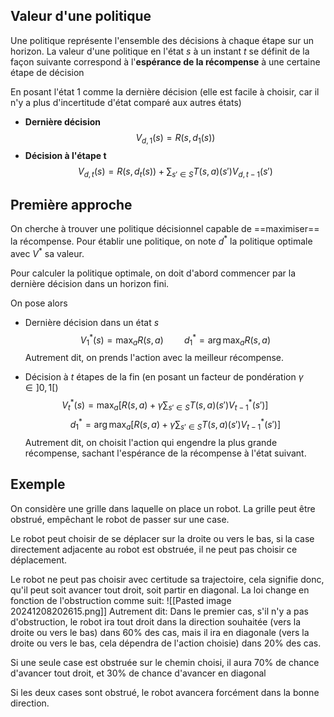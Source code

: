 ## Valeur d'une politique
Une politique représente l'ensemble des décisions à chaque étape sur un horizon.
La valeur d'une politique en l'état $s$ à un instant $t$ se définit de la façon suivante correspond à l'**espérance de la récompense** à une certaine étape de décision

En posant l'état $1$ comme la dernière décision (elle est facile à choisir, car il n'y a plus d'incertitude d'état comparé aux autres états)
- **Dernière décision** $$V_{d,1}(s) = R(s, d_{1}(s))$$
- **Décision à l'étape t** $$V_{d,t}(s) = R(s, d_{t}(s)) + \sum_{s' \in S}T(s,a)(s')V_{d,t-1} (s')$$


## Première approche
On cherche à trouver une politique décisionnel capable de ==maximiser== la récompense. Pour établir une politique, on note $d^{*}$ la politique optimale avec $V^{*}$ sa valeur.

Pour calculer la politique optimale, on doit d'abord commencer par la dernière décision dans un horizon fini.

On pose alors
- Dernière décision dans un état $s$ 
$$
V_{1}^{*}(s) = \max_{a} R(s, a) \quad \quad d_{1}^* = \arg\max_{a}R(s, a)
$$
Autrement dit, on prends l'action avec la meilleur récompense.

- Décision à $t$ étapes de la fin (en posant un facteur de pondération $\gamma \in ]0, 1[$)
$$
V_{t}^{*}(s) = \max_{a} \left[ R(s, a) + \gamma \sum_{s' \in S} T(s, a)(s') V^{*}_{t-1}(s')\right] \quad \quad $$ $$
 d_{1}^* = \arg\max_{a}\left[ R(s, a) + \gamma \sum_{s' \in S} T(s, a)(s') V^{*}_{t-1}(s')\right]
$$
Autrement dit, on choisit l'action qui engendre la plus grande récompense, sachant l'espérance de la récompense à l'état suivant.


## Exemple
On considère une grille dans laquelle on place un robot. La grille peut être obstrué, empêchant le robot de passer sur une case.

Le robot peut choisir de se déplacer sur la droite ou vers le bas, si la case directement adjacente au robot est obstruée, il ne peut pas choisir ce déplacement. 

Le robot ne peut pas choisir avec certitude sa trajectoire, cela signifie donc, qu'il peut soit avancer tout droit, soit partir en diagonal.
La loi change en fonction de l'obstruction comme suit:
![[Pasted image 20241208202615.png]]
Autrement dit:
Dans le premier cas, s'il n'y a pas d'obstruction, le robot ira tout droit dans la direction souhaitée (vers la droite ou vers le bas) dans 60% des cas, mais il ira en diagonale (vers la droite ou vers le bas, cela dépendra de l'action choisie) dans 20% des cas.

Si une seule case est obstruée sur le chemin choisi, il aura 70% de chance d'avancer tout droit, et 30% de chance d'avancer en diagonal

Si les deux cases sont obstrué, le robot avancera forcément dans la bonne direction.
